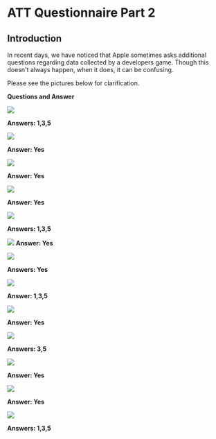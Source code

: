 # ATT Questionnaire Part 2

## Introduction

In recent days, we have noticed that Apple sometimes asks additional questions regarding data collected by a developers game.  Though this doesn't always happen, when it does, it can be confusing.

Please see the pictures below for clarification.

**Questions and Answer**

![](./../resource/ATT/question-1.png)

**Answers: 1,3,5**

![](./../resource/ATT/question-2.png)

**Answer: Yes**

![](./../resource/ATT/question-3.png)

**Answer: Yes**

![](./../resource/ATT/question-4.png)

**Answer: Yes**

![](./../resource/ATT/question-5.png)

**Answers: 1,3,5**

![](./../resource/ATT/question-6.png)
**Answer: Yes**

![](./../resource/ATT/question-7.png)

**Answers: Yes**

![](./../resource/ATT/question-8.png)

**Answer: 1,3,5**

![](./../resource/ATT/question-9.png)

**Answer: Yes**

![](./../resource/ATT/question-10.png)

**Answers: 3,5**

![](./../resource/ATT/question-11.png)

**Answer: Yes**

![](./../resource/ATT/question-12.png)

**Answer: Yes**

![](./../resource/ATT/question-13.png)

**Answers: 1,3,5**
